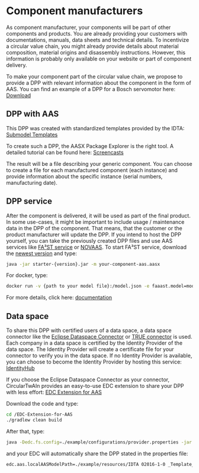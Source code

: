 # Component manufacturers

As component manufacturer, your components will be part of other components and products. You are already providing your customers with documentations, manuals, data sheets and technical details.
To incentivize a circular value chain, you might already provide details about material composition, material origins and disassembly instructions. However, this information is probably only available on your website or part of component delivery.

To make your component part of the circular value chain, we propose to provide a DPP with relevant information about the component in the form of AAS.
You can find an example of a DPP for a Bosch servomotor here: [Download](https://market.aas-suite.com/api/Vws/download?id=38)

## DPP with AAS
This DPP was created with standardized templates provided by the IDTA: [Submodel Templates](https://industrialdigitaltwin.org/en/content-hub/submodels)

To create such a DPP, the AASX Package Explorer is the right tool. A detailed tutorial can be found here: [Screencasts](https://admin-shell-io.com/screencasts/)

The result will be a file describing your generic component. You can choose to create a file for each manufactured component (each instance) and provide information about the specific instance (serial numbers, manufacturing date).

## DPP service 
After the component is delivered, it will be used as part of the final product. In some use-cases, it might be important to include usage / maintenance data in the DPP of the component. That means, that the customer or the product manufacturer will update the DPP.
If you intend to host the DPP yourself, you can take the previously created DPP files and use AAS services like [FA³ST service](https://github.com/FraunhoferIOSB/FAAAST-Service) or [NOVAAS](https://gitlab.com/novaas/catalog/nova-school-of-science-and-technology/novaas).
To start FA³ST service, download the [newest version](https://repo1.maven.org/maven2/de/fraunhofer/iosb/ilt/faaast/service/starter/1.0.1/starter-1.0.1.jar) and type:
```sh
java -jar starter-{version}.jar -m your-component-aas.aasx
```
For docker, type:
```sh
docker run -v {path to your model file}:/model.json -e faaast.model=model.json fraunhoferiosb/faaast-service
```
For more details, click here: [documentation](https://faaast-service.readthedocs.io/en/latest/basics/usage.html)

## Data space 
To share this DPP with certified users of a data space, a data space connector like the [Eclipse Dataspace Connector](https://github.com/eclipse-edc/Connector) or [TRUE connector](https://github.com/Engineering-Research-and-Development/true-connector) is used.
Each company in a data space is certified by the Identity Provider of the data space. The Identity Provider will create a certificate file for your connector to verify you in the data space. If no Identity Provider is available, you can choose to become the Identity Provider by hosting this service: [IdentityHub](https://github.com/eclipse-edc/IdentityHub)

If you choose the Eclipse Dataspace Connector as your connector, CircularTwAIn provides an easy-to-use EDC extension to share your DPP with less effort:
[EDC Extension for AAS](https://github.com/Circular-TwAIn/EDC-Extension-for-AAS)

Download the code and type:
```sh
cd /EDC-Extension-for-AAS
./gradlew clean build
```

After that, type:
```sh
java -Dedc.fs.config=./example/configurations/provider.properties -jar ./example/build/libs/dataspace-connector.jar
```
and your EDC will automatically share the DPP stated in the properties file:
```sh
edc.aas.localAASModelPath=./example/resources/IDTA 02016-1-0 _Template_ControlComponentInstance.aasx
```
